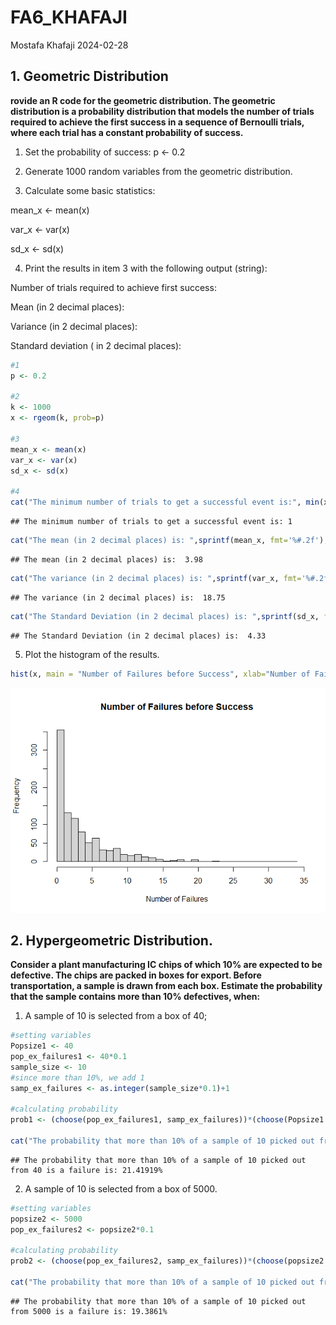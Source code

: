 FA6_KHAFAJI
================
Mostafa Khafaji
2024-02-28

## 1. Geometric Distribution

**rovide an R code for the geometric distribution. The geometric
distribution is a probability distribution that models the number of
trials required to achieve the first success in a sequence of Bernoulli
trials, where each trial has a constant probability of success.**

1.  Set the probability of success: p \<- 0.2

2.  Generate 1000 random variables from the geometric distribution.

3.  Calculate some basic statistics:

mean_x \<- mean(x)

var_x \<- var(x)

sd_x \<- sd(x)

4.  Print the results in item 3 with the following output (string):

Number of trials required to achieve first success:

Mean (in 2 decimal places):

Variance (in 2 decimal places):

Standard deviation ( in 2 decimal places):

``` r
#1
p <- 0.2

#2
k <- 1000
x <- rgeom(k, prob=p)

#3
mean_x <- mean(x)
var_x <- var(x)
sd_x <- sd(x)

#4
cat("The minimum number of trials to get a successful event is:", min(x)+1,"\n\n")
```

    ## The minimum number of trials to get a successful event is: 1

``` r
cat("The mean (in 2 decimal places) is: ",sprintf(mean_x, fmt='%#.2f'),"\n\n")
```

    ## The mean (in 2 decimal places) is:  3.98

``` r
cat("The variance (in 2 decimal places) is: ",sprintf(var_x, fmt='%#.2f'),"\n\n")
```

    ## The variance (in 2 decimal places) is:  18.75

``` r
cat("The Standard Deviation (in 2 decimal places) is: ",sprintf(sd_x, fmt='%#.2f'),"\n\n")
```

    ## The Standard Deviation (in 2 decimal places) is:  4.33

5.  Plot the histogram of the results.

``` r
hist(x, main = "Number of Failures before Success", xlab="Number of Failures", breaks = 25)
```

![](FA6_KHAFAJI_files/figure-gfm/unnamed-chunk-1-1.png)<!-- -->

## 2. Hypergeometric Distribution.

**Consider a plant manufacturing IC chips of which 10% are expected to
be defective. The chips are packed in boxes for export. Before
transportation, a sample is drawn from each box. Estimate the
probability that the sample contains more than 10% defectives, when:**

1.  A sample of 10 is selected from a box of 40;

``` r
#setting variables
Popsize1 <- 40
pop_ex_failures1 <- 40*0.1
sample_size <- 10
#since more than 10%, we add 1
samp_ex_failures <- as.integer(sample_size*0.1)+1

#calculating probability
prob1 <- (choose(pop_ex_failures1, samp_ex_failures))*(choose(Popsize1 - pop_ex_failures1, sample_size - samp_ex_failures))/choose(Popsize1,sample_size)

cat("The probability that more than 10% of a sample of 10 picked out from 40 is a failure is: ",prob1*100,"%",sep = "")
```

    ## The probability that more than 10% of a sample of 10 picked out from 40 is a failure is: 21.41919%

2.  A sample of 10 is selected from a box of 5000.

``` r
#setting variables
popsize2 <- 5000
pop_ex_failures2 <- popsize2*0.1

#calculating probability
prob2 <- (choose(pop_ex_failures2, samp_ex_failures))*(choose(popsize2 - pop_ex_failures2, sample_size - samp_ex_failures))/choose(popsize2,sample_size)

cat("The probability that more than 10% of a sample of 10 picked out from 5000 is a failure is: ",prob2*100,"%",sep = "")
```

    ## The probability that more than 10% of a sample of 10 picked out from 5000 is a failure is: 19.3861%
